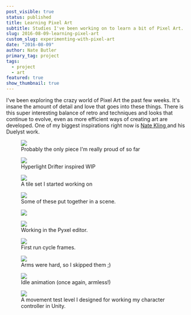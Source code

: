 ```yaml
---
post_visible: true
status: published
title: Learning Pixel Art
subtitle: Studies I've been working on to learn a bit of Pixel Art.
slug: 2016-08-09-learning-pixel-art
custom_slug: experimenting-with-pixel-art
date: "2016-08-09"
author: Nate Butler
primary_tag: project
tags:
  - project
  - art
featured: true
show_thumbnail: true
---
```


<p>I've been exploring the crazy world of Pixel Art the past few weeks. It's insane the amount of detail and love that goes into these things. There is this super interesting balance of retro and techniques and looks that continue to evolve, even as more efficient ways of creating art are developed. One of my biggest inspirations right now is <a href="http://www.natekling.com/">Nate Kling </a>and his Duelyst work.</p><figure class="w-richtext-figure-type-image w-richtext-align-fullwidth" style="max-width:800px"><div><img src="https://uploads-ssl.webflow.com/60453108a750bf32c24d79eb/60457c13bfa49d5d4a153761_Moonlight--Dribbble.gif" loading="lazy" width="auto" height="auto"></div><figcaption>Probably the only piece I'm really proud of so far</figcaption></figure><figure class="w-richtext-figure-type-image w-richtext-align-fullwidth" style="max-width:926px"><div><img src="https://uploads-ssl.webflow.com/60453108a750bf32c24d79eb/60457c7b7a4c072509363071_Screen%20Shot%202016-06-30%20at%203.36.24%20PM.png" loading="lazy" width="auto" height="auto"></div><figcaption>Hyperlight Drifter inspired WIP</figcaption></figure><figure class="w-richtext-figure-type-image w-richtext-align-fullwidth" style="max-width:352px"><div><img src="https://uploads-ssl.webflow.com/60453108a750bf32c24d79eb/60457c834631b059dbfa2573_tiles.png" loading="lazy" width="auto" height="auto"></div><figcaption>A tile set I&nbsp;started working on</figcaption></figure><figure class="w-richtext-figure-type-image w-richtext-align-center"><div><img src="https://uploads-ssl.webflow.com/60453108a750bf32c24d79eb/604bbca065053b98d897ccef_Scene.png" loading="lazy" width="auto" height="auto"></div><figcaption>Some of these put together in a scene.</figcaption></figure><figure class="w-richtext-figure-type-image w-richtext-align-fullwidth" style="max-width:432px"><div><img src="https://uploads-ssl.webflow.com/60453108a750bf32c24d79eb/604bbbeb94938f4af1f9b482_Frostmane.png" loading="lazy" width="auto" height="auto"></div></figure><figure class="w-richtext-figure-type-image w-richtext-align-fullwidth" style="max-width:2580px"><div><img src="https://uploads-ssl.webflow.com/60453108a750bf32c24d79eb/60457c70a750bfe5b14ed66c_Screen%20Shot%202016-07-23%20at%2011.06.34%20PM.png" loading="lazy"></div><figcaption>Working in the Pyxel editor.</figcaption></figure><figure class="w-richtext-figure-type-image w-richtext-align-center"><div><img src="https://uploads-ssl.webflow.com/60453108a750bf32c24d79eb/604bbc3235e9c966139d442c_Character.png" loading="lazy" width="auto" height="auto"></div><figcaption>First run cycle frames.</figcaption></figure><figure class="w-richtext-figure-type-image w-richtext-align-fullwidth" style="max-width:256px"><div><img src="https://uploads-ssl.webflow.com/60453108a750bf32c24d79eb/604bbc3b8be289c84e57f6f9_Character.gif" loading="lazy" width="auto" height="auto"></div><figcaption>Arms were hard, so I&nbsp;skipped them ;)</figcaption></figure><figure class="w-richtext-figure-type-image w-richtext-align-fullwidth" style="max-width:819px"><div><img src="https://uploads-ssl.webflow.com/60453108a750bf32c24d79eb/604bc14b4a9d304bddae1699_animation.gif" loading="lazy"></div><figcaption>Idle animation (once again, armless!)</figcaption></figure><figure class="w-richtext-figure-type-image w-richtext-align-fullwidth" style="max-width:2560px"><div><img src="https://uploads-ssl.webflow.com/60453108a750bf32c24d79eb/604bbc5340c96d7b8259b81a_Untitled.png" loading="lazy" width="auto" height="auto"></div><figcaption>A movement test level I designed for working my character controller in Unity.</figcaption></figure>
